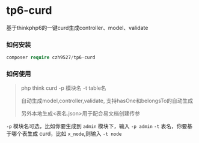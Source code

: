 # tp6-curd
基于thinkphp6的一键curd生成controller、model、validate

### 如何安装
```php
composer require czh9527/tp6-curd
```

### 如何使用
> php think curd  -p 模块名 -t table名
>
> 自动生成model,controller,validate,
> 支持hasOne和belongsTo的自动生成
> 
> 另外本地生成<表名.json>用于配合易文档创建传参


 
`-p` 模块名可选，比如你要生成到 `admin` 模块下，输入 `-p admin`
`-t` 表名，你要基于哪个表生成 curd，比如 `x_node`,则输入 `-t node`


